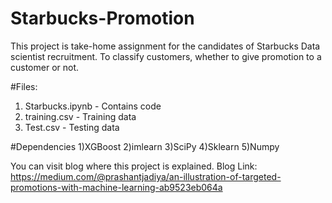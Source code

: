 # Starbucks-Promotion
This project is take-home assignment for the candidates of Starbucks Data scientist recruitment. To classify customers, whether to give promotion to a customer or not.

#Files:
1) Starbucks.ipynb - Contains code
2) training.csv - Training data
3) Test.csv - Testing data

#Dependencies
1)XGBoost
2)imlearn
3)SciPy
4)Sklearn 
5)Numpy

You can visit blog where this project is explained. Blog Link: https://medium.com/@prashantjadiya/an-illustration-of-targeted-promotions-with-machine-learning-ab9523eb064a

